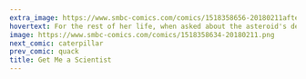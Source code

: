 ```yaml
---
extra_image: https://www.smbc-comics.com/comics/1518358656-20180211after.png
hovertext: For the rest of her life, when asked about the asteroid's devastation, she would make a joke about Impact Factor.
image: https://www.smbc-comics.com/comics/1518358634-20180211.png
next_comic: caterpillar
prev_comic: quack
title: Get Me a Scientist
---
```


